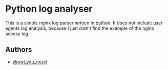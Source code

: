 # Python log analyser

This is a simple nginx log parser written in python. It does not include user agents log analysis, because I just didn't find the example of the nginx access log



## Authors

- [@owl_you_need](https://gitlab.com/owl-you-need/)

